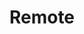 ---
date_added: 2020-05-30
model: HS1RC
vendor: Heiman
title: Remote
category: remote
supports: action
zigbeemodel: ['RC_V14','RC-EM']
compatible: [deconz]
deconz: 3004
mlink: http://www.heimantech.com/product/?type=detail&id=10
link: https://www.aliexpress.com/item/4000033157179.html
link2: https://www.amazon.co.uk/HEIMAN-Zigbee-Detector-CombuStible-Sensor/dp/B07C6QYZ3W
link3: https://www.alibaba.com/product-detail/HEIMAN-HS1CG-Smart-home-zigbee-Natural_60379571509.html
---